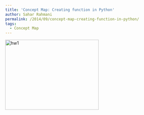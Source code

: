 ```yaml
---
title: 'Concept Map: Creating function in Python'
author: Sahar Rahmani
permalink: /2014/09/concept-map-creating-function-in-python/
tags:
  - Concept Map
---
```

[<img class="alignnone size-medium wp-image-8800" alt="hw1" src="http://teaching.software-carpentry.org/wp-content/uploads/2014/09/hw1-300x225.jpg" width="300" height="225" />][1]

 [1]: http://teaching.software-carpentry.org/wp-content/uploads/2014/09/hw1.jpg
